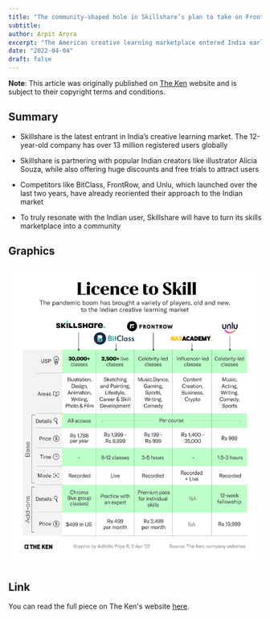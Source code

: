 ```yaml
---
title: "The community-shaped hole in Skillshare’s plan to take on FrontRow, Unlu"
subtitle: 
author: Arpit Arora
excerpt: "The American creative learning marketplace entered India earlier this year with a bank of over 30,000 pre-recorded online classes. It’s already partnering with popular Indian creators and offering attractive subscription prices. But the lack of live classes and interactions between users and teachers puts it at a disadvantage against Indian competitors."
date: "2022-04-04"
draft: false
---
```


**Note**: This article was originally published on [The Ken](https://the-ken.com) website and is subject to their copyright terms and conditions.

## Summary

- Skillshare is the latest entrant in India’s creative learning market. The 12-year-old company has over 13 million registered users globally

- Skillshare is partnering with popular Indian creators like illustrator Alicia Souza, while also offering huge discounts and free trials to attract users

- Competitors like BitClass, FrontRow, and Unlu, which launched over the last two years, have already reoriented their approach to the Indian market

- To truly resonate with the Indian user, Skillshare will have to turn its skills marketplace into a community

## Graphics

![](comparison.jpg)

## Link

You can read the full piece on The Ken's website [here](https://the-ken.com/story/community-shaped-hole-skillshare-vs-frontrow-unlu/).
